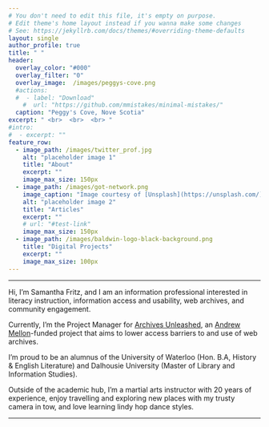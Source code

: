 ```yaml
---
# You don't need to edit this file, it's empty on purpose.
# Edit theme's home layout instead if you wanna make some changes
# See: https://jekyllrb.com/docs/themes/#overriding-theme-defaults
layout: single
author_profile: true
title: " "
header:
  overlay_color: "#000"
  overlay_filter: "0"
  overlay_image:  /images/peggys-cove.png
  #actions:
  #  - label: "Download"
    #  url: "https://github.com/mmistakes/minimal-mistakes/"
  caption: "Peggy's Cove, Nove Scotia"
excerpt: " <br>  <br>  <br> "
#intro:
#  - excerpt: ""
feature_row:
  - image_path: /images/twitter_prof.jpg
    alt: "placeholder image 1"
    title: "About"
    excerpt: ""
    image_max_size: 150px
  - image_path: /images/got-network.png
    image_caption: "Image courtesy of [Unsplash](https://unsplash.com/)"
    alt: "placeholder image 2"
    title: "Articles"
    excerpt: ""
    # url: "#test-link"
    image_max_size: 150px
  - image_path: /images/baldwin-logo-black-background.png
    title: "Digital Projects"
    excerpt: ""
    image_max_size: 100px
---
```


---

Hi, I’m Samantha Fritz, and I am an information professional interested in literacy instruction, information access and usability, web archives, and community engagement.

Currently, I’m the Project Manager for [Archives Unleashed](harchivesunleashed.org), an [Andrew Mellon](https://mellon.org)-funded project that aims to lower access barriers to and use of web archives.

I’m proud to be an alumnus of the University of Waterloo (Hon. B.A, History & English Literature) and Dalhousie University (Master of Library and Information Studies).

Outside of the academic hub, I’m a martial arts instructor with 20 years of experience, enjoy travelling and exploring new places with my trusty camera in tow, and love learning lindy hop dance styles.

---
<!-- If you're interested, you can check out my [CV](/cv), [writing](/writing), or [digital projects](/digitalprojects). I enjoy connecting with people, so please feel free to reach out through [email](mailto:svefritz@gmail.com)! -->


